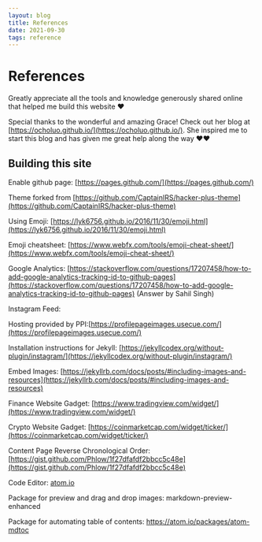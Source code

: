 ```yaml
---
layout: blog
title: References
date: 2021-09-30
tags: reference
---
```


# References

Greatly appreciate all the tools and knowledge generously shared online that helped me build this website :heart:

Special thanks to the wonderful and amazing Grace! Check out her blog at [https://ocholuo.github.io/](https://ocholuo.github.io/). She inspired me to start this blog and has given me great help along the way :heart::heart:

## Building this site

Enable github page: [https://pages.github.com/](https://pages.github.com/)

Theme forked from [https://github.com/CaptainIRS/hacker-plus-theme](https://github.com/CaptainIRS/hacker-plus-theme)

Using Emoji: [https://lyk6756.github.io/2016/11/30/emoji.html](https://lyk6756.github.io/2016/11/30/emoji.html)

Emoji cheatsheet: [https://www.webfx.com/tools/emoji-cheat-sheet/](https://www.webfx.com/tools/emoji-cheat-sheet/)

Google Analytics: [https://stackoverflow.com/questions/17207458/how-to-add-google-analytics-tracking-id-to-github-pages](https://stackoverflow.com/questions/17207458/how-to-add-google-analytics-tracking-id-to-github-pages) (Answer by Sahil Singh)

Instagram Feed:

  Hosting provided by PPI:[https://profilepageimages.usecue.com/](https://profilepageimages.usecue.com/)

  Installation instructions for Jekyll: [https://jekyllcodex.org/without-plugin/instagram/](https://jekyllcodex.org/without-plugin/instagram/)

Embed Images: [https://jekyllrb.com/docs/posts/#including-images-and-resources](https://jekyllrb.com/docs/posts/#including-images-and-resources)

Finance Website Gadget: [https://www.tradingview.com/widget/](https://www.tradingview.com/widget/)

Crypto Website Gadget: [https://coinmarketcap.com/widget/ticker/](https://coinmarketcap.com/widget/ticker/)

Content Page Reverse Chronological Order: [https://gist.github.com/Phlow/1f27dfafdf2bbcc5c48e](https://gist.github.com/Phlow/1f27dfafdf2bbcc5c48e)

Code Editor: [atom.io](atom.io)

Package for preview and drag and drop images: markdown-preview-enhanced

Package for automating table of contents: https://atom.io/packages/atom-mdtoc

